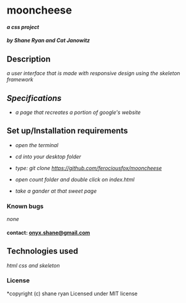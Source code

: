 # mooncheese

#### _a css project_

#### _by Shane Ryan and Cat Janowitz_

## Description

_a user interface that is made with responsive design using the skeleton framework_

## _Specifications_

  * _a page that recreates a portion of google's website_

## Set up/Installation requirements

  * _open the terminal_

  * _cd into your desktop folder_

  * _type: git clone https://github.com/ferociousfox/mooncheese_

  * _open count folder and double click on index.html_

  * _take a gander at that sweet page_



### Known bugs

_none_

#### contact: onyx.shane@gmail.com

## Technologies used

_html css and skeleton_

### License

*copyright (c) shane ryan
Licensed under MIT license
